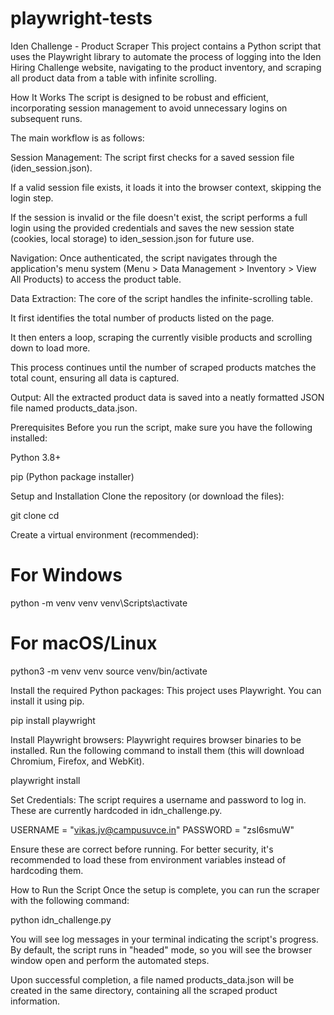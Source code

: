 # playwright-tests
Iden Challenge - Product Scraper
This project contains a Python script that uses the Playwright library to automate the process of logging into the Iden Hiring Challenge website, navigating to the product inventory, and scraping all product data from a table with infinite scrolling.

How It Works
The script is designed to be robust and efficient, incorporating session management to avoid unnecessary logins on subsequent runs.

The main workflow is as follows:

Session Management: The script first checks for a saved session file (iden_session.json).

If a valid session file exists, it loads it into the browser context, skipping the login step.

If the session is invalid or the file doesn't exist, the script performs a full login using the provided credentials and saves the new session state (cookies, local storage) to iden_session.json for future use.

Navigation: Once authenticated, the script navigates through the application's menu system (Menu > Data Management > Inventory > View All Products) to access the product table.

Data Extraction: The core of the script handles the infinite-scrolling table.

It first identifies the total number of products listed on the page.

It then enters a loop, scraping the currently visible products and scrolling down to load more.

This process continues until the number of scraped products matches the total count, ensuring all data is captured.

Output: All the extracted product data is saved into a neatly formatted JSON file named products_data.json.

Prerequisites
Before you run the script, make sure you have the following installed:

Python 3.8+

pip (Python package installer)

Setup and Installation
Clone the repository (or download the files):

git clone <your-repository-url>
cd <your-repository-name>

Create a virtual environment (recommended):

# For Windows
python -m venv venv
venv\Scripts\activate

# For macOS/Linux
python3 -m venv venv
source venv/bin/activate

Install the required Python packages:
This project uses Playwright. You can install it using pip.

pip install playwright

Install Playwright browsers:
Playwright requires browser binaries to be installed. Run the following command to install them (this will download Chromium, Firefox, and WebKit).

playwright install

Set Credentials:
The script requires a username and password to log in. These are currently hardcoded in idn_challenge.py.

USERNAME = "vikas.jv@campusuvce.in"
PASSWORD = "zsI6smuW"

Ensure these are correct before running. For better security, it's recommended to load these from environment variables instead of hardcoding them.

How to Run the Script
Once the setup is complete, you can run the scraper with the following command:

python idn_challenge.py

You will see log messages in your terminal indicating the script's progress. By default, the script runs in "headed" mode, so you will see the browser window open and perform the automated steps.

Upon successful completion, a file named products_data.json will be created in the same directory, containing all the scraped product information.
